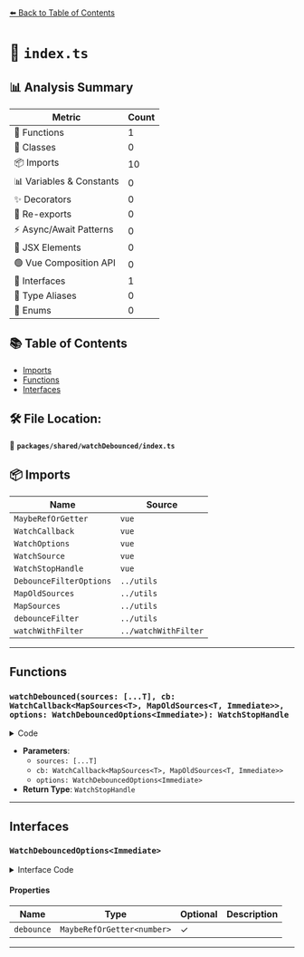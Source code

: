 [⬅️ Back to Table of Contents](../../../index.md)

# 📄 `index.ts`

## 📊 Analysis Summary

| Metric | Count |
|--------|-------|
| 🔧 Functions | 1 |
| 🧱 Classes | 0 |
| 📦 Imports | 10 |
| 📊 Variables & Constants | 0 |
| ✨ Decorators | 0 |
| 🔄 Re-exports | 0 |
| ⚡ Async/Await Patterns | 0 |
| 💠 JSX Elements | 0 |
| 🟢 Vue Composition API | 0 |
| 📐 Interfaces | 1 |
| 📑 Type Aliases | 0 |
| 🎯 Enums | 0 |

## 📚 Table of Contents

- [Imports](#imports)
- [Functions](#functions)
- [Interfaces](#interfaces)

## 🛠️ File Location:
📂 **`packages/shared/watchDebounced/index.ts`**

## 📦 Imports

| Name | Source |
|------|--------|
| `MaybeRefOrGetter` | `vue` |
| `WatchCallback` | `vue` |
| `WatchOptions` | `vue` |
| `WatchSource` | `vue` |
| `WatchStopHandle` | `vue` |
| `DebounceFilterOptions` | `../utils` |
| `MapOldSources` | `../utils` |
| `MapSources` | `../utils` |
| `debounceFilter` | `../utils` |
| `watchWithFilter` | `../watchWithFilter` |


---

## Functions

### `watchDebounced(sources: [...T], cb: WatchCallback<MapSources<T>, MapOldSources<T, Immediate>>, options: WatchDebouncedOptions<Immediate>): WatchStopHandle`

<details><summary>Code</summary>

```ts
export function watchDebounced<T extends Readonly<WatchSource<unknown>[]>, Immediate extends Readonly<boolean> = false>(sources: [...T], cb: WatchCallback<MapSources<T>, MapOldSources<T, Immediate>>, options?: WatchDebouncedOptions<Immediate>): WatchStopHandle
```
</details>

- **Parameters**:
  - `sources: [...T]`
  - `cb: WatchCallback<MapSources<T>, MapOldSources<T, Immediate>>`
  - `options: WatchDebouncedOptions<Immediate>`
- **Return Type**: `WatchStopHandle`

---

## Interfaces

### `WatchDebouncedOptions<Immediate>`

<details><summary>Interface Code</summary>

```ts
export interface WatchDebouncedOptions<Immediate> extends WatchOptions<Immediate>, DebounceFilterOptions {
  debounce?: MaybeRefOrGetter<number>
}
```
</details>

#### Properties

| Name | Type | Optional | Description |
|------|------|----------|-------------|
| `debounce` | `MaybeRefOrGetter<number>` | ✓ |  |


---